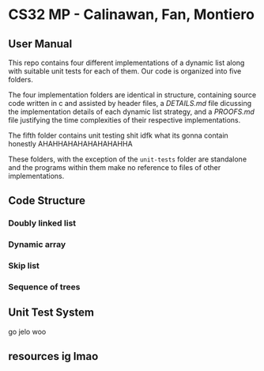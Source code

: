 # CS32 MP - Calinawan, Fan, Montiero

## User Manual
This repo contains four different implementations of a dynamic list along with suitable unit tests for each of them. Our code is organized into five folders. 

The four implementation folders are identical in structure, containing source code written in c and assisted by header files, a *DETAILS.md* file dicussing the implementation details of each dynamic list strategy, and a *PROOFS.md* file justifying the time complexities of their respective implementations.

The fifth folder contains unit testing shit idfk what its gonna contain honestly AHAHHAHAHAHAHAHAHHA

These folders, with the exception of the `unit-tests` folder are standalone and the programs within them make no reference to files of other implementations.

<insert instructions on how to use unit tests and how to use the implementations>

## Code Structure
### Doubly linked list
### Dynamic array
### Skip list
### Sequence of trees

## Unit Test System
go jelo woo

## resources ig lmao
